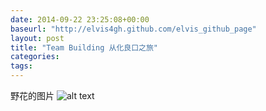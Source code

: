 ```yaml
---
date: 2014-09-22 23:25:08+00:00
baseurl: "http://elvis4gh.github.com/elvis_github_page" 
layout: post
title: "Team Building 从化良口之旅"
categories:
tags:
---
```


野花的图片
![alt text](images/2014_Sep_TB/IMAG0507.jpg "flower")





